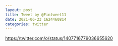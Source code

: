 ```yaml
--- 
layout: post 
title: Tweet by @Fintweet11 
date: 2021-06-23 1624460814 
categories: twitter 
--- 
```

https://twitter.com/o/status/1407716779036655620